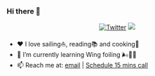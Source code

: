 ### Hi there 👋

<p align="center">
	<a href="https://twitter.com/bozhao"><img src="https://img.shields.io/twitter/follow/bozhao.svg?style=social" alt="Twitter"></a>
	<a href="https://www.linkedin.com/comm/mynetwork/discovery-see-all?usecase=PEOPLE_FOLLOWS&followMember=bozhaoyu"><img src="https://img.shields.io/badge/-bozhaoyu-blue?style=flat-square&logo=Linkedin&logoColor=white&link=https://www.linkedin.com/in/bozhaoyu/"></a>
</p>

- ❤️ I love sailing⛵️, reading📚 and cooking🍳
- 🌱 I’m currently learning Wing foiling 🌬️🏄‍♂️
- 📫 Reach me at: [email](bo@bisoform.ai) | [Schedule 15 mins call](https://cal.com/bozhao/fifteen-mins)
